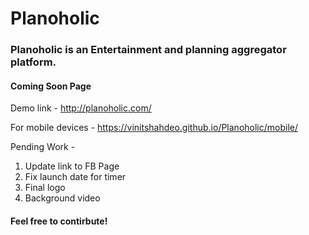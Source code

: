 # Planoholic
### Planoholic is an Entertainment and planning aggregator platform.

#### Coming Soon Page

Demo link - http://planoholic.com/

For mobile devices - https://vinitshahdeo.github.io/Planoholic/mobile/

Pending Work -

1. Update link to FB Page
2. Fix launch date for timer
3. Final logo
4. Background video

#### Feel free to contirbute!
